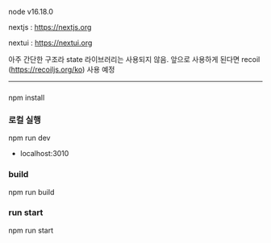node v16.18.0

nextjs : https://nextjs.org

nextui : https://nextui.org

아주 간단한 구조라 state 라이브러리는 사용되지 않음. 앞으로 사용하게 된다면 recoil (https://recoiljs.org/ko) 사용 예정


---

###
npm install

### 로컬 실행 
npm run dev

- localhost:3010


### build
npm run build


### run start
npm run start


